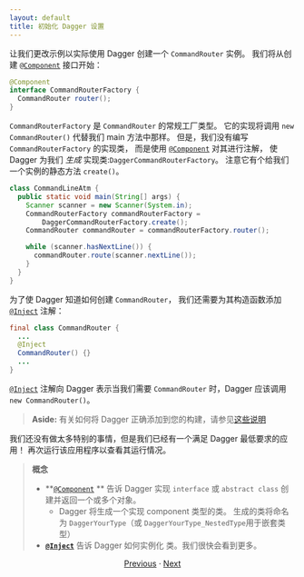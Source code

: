 ```yaml
---
layout: default
title: 初始化 Dagger 设置
---
```


让我们更改示例以实际使用 Dagger 创建一个 `CommandRouter` 实例。
我们将从创建 [`@Component`] 接口开始：

```java
@Component
interface CommandRouterFactory {
  CommandRouter router();
}
```

`CommandRouterFactory` 是 `CommandRouter` 的常规工厂类型。
它的实现将调用 `new CommandRouter()` 代替我们 main 方法中那样。
但是，我们没有编写 `CommandRouterFactory` 的实现类，
而是使用 [`@Component`] 对其进行注解，
使 Dagger 为我们 _生成_  实现类:`DaggerCommandRouterFactory`。
注意它有个给我们一个实例的静态方法 `create()`。

```java
class CommandLineAtm {
  public static void main(String[] args) {
    Scanner scanner = new Scanner(System.in);
    CommandRouterFactory commandRouterFactory =
        DaggerCommandRouterFactory.create();
    CommandRouter commandRouter = commandRouterFactory.router();

    while (scanner.hasNextLine()) {
      commandRouter.route(scanner.nextLine());
    }
  }
}
```

为了使 Dagger 知道如何创建 `CommandRouter`，
我们还需要为其构造函数添加 [`@Inject`] 注解：

```java
final class CommandRouter {
  ...
  @Inject
  CommandRouter() {}
  ...
}
```

[`@Inject`] 注解向 Dagger 表示当我们需要
`CommandRouter` 时，Dagger 应该调用 `new CommandRouter()`。

> **Aside:** 有关如何将 Dagger 正确添加到您的构建，请参见[这些说明]

[这些说明]: https://github.com/google/dagger#installation

我们还没有做太多特别的事情，但是我们已经有一个满足 Dagger 最低要求的应用！
再次运行该应用程序以查看其运行情况。

> **概念**
>
> *   **[`@Component`] ** 告诉 Dagger 实现 `interface` 或 `abstract
>     class` 创建并返回一个或多个对象。
>     * Dagger 将生成一个实现 component 类型的类。
>     生成的类将命名为 `DaggerYourType`（或
>     `DaggerYourType_NestedType`用于嵌套类型）
> *   **[`@Inject`]** 告诉 Dagger 如何实例化
>    类。我们很快会看到更多。

<section style="text-align: center" markdown="1">

[Previous](01-setup) · [Next](03-first-command)

</section>

[`@Component`]: https://dagger.dev/api/latest/dagger/Component.html
[`@Inject`]: http://docs.oracle.com/javaee/7/api/javax/inject/Inject.html
